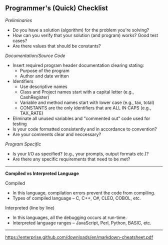 Programmer's (Quick) Checklist
------------------------------

*Preliminaries*

-  Do you have a solution (algorithm) for the problem you're solving?
-  How can you verify that your solution (and program) works? Good test cases?
-  Are there values that should be constants?


*Documentation/Source Code*

-  Insert required program header documentation clearing stating:
    -  Purpose of the program
    -  Author and date written
-  Identifiers
    -  Use descriptive names
    -  Class and Project names start with a capital letter (e.g., CashRegister)
    -  Variable and method names start with lower case (e.g., tax, total)
    -  CONSTANTS are the only identifiers that are ALL IN CAPS (e.g., TAX_RATE)
-  Eliminate all unused variables and "commented out" code used for testing
-  Is your code formatted consistently and in accordance to convention?
-  Are your comments clear and neccessary?


*Program Specific*

-  Is your I/O as specified? (e.g., your prompts, output formats etc.)?
-  Are there any specific requirements that need to be met?

----------------------------------

**Compiled vs Interpreted Language**

Compiled
-  In this language, compilation errors prevent the code from compiling.
-  Types of compiled language – C, C++, C#, CLEO, COBOL, etc.

Interpreted (line by line)
-  In this languages, all the debugging occurs at run-time.
-  Interpreted language ranges – JavaScript, Perl, Python, BASIC, etc.

------------------------------------

https://enterprise.github.com/downloads/en/markdown-cheatsheet.pdf
